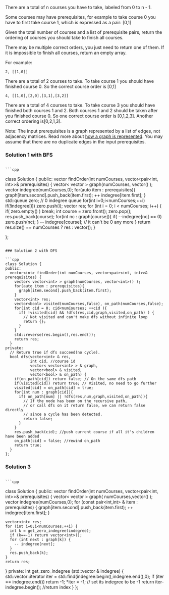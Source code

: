 There are a total of n courses you have to take, labeled from 0 to n - 1.

Some courses may have prerequisites, for example to take course 0 you have to first take course 1, which is expressed as a pair: [0,1]

Given the total number of courses and a list of prerequisite pairs, return the ordering of courses you should take to finish all courses.

There may be multiple correct orders, you just need to return one of them. If it is impossible to finish all courses, return an empty array.

For example:

```2, [[1,0]]```

There are a total of 2 courses to take. To take course 1 you should have finished course 0. So the correct course order is [0,1]

```4, [[1,0],[2,0],[3,1],[3,2]]```

There are a total of 4 courses to take. To take course 3 you should have finished both courses 1 and 2. Both courses 1 and 2 should be taken after you finished course 0. So one correct course order is [0,1,2,3]. Another correct ordering is[0,2,1,3].
  
Note:
The input prerequisites is a graph represented by a list of edges, not adjacency matrices. Read more about [how a graph is represented](https://www.khanacademy.org/computing/computer-science/algorithms/graph-representation/a/representing-graphs).
You may assume that there are no duplicate edges in the input prerequisites.  

### Solution 1 with BFS
                                                                                                                             ```cpp           
class Solution {
public:
  vector<int> findOrder(int numCourses, vector<pair<int, int>>& prerequisites) {
    vector< vector<int> > graph(numCourses, vector<int>() );
    vector<int> indegree(numCourses,0);
    for(auto item : prerequisites){
      graph[item.second].push_back(item.first);
      ++ indegree[item.first];
    }
    std::queue<int> zero; // 0 indegree queue
    for(int i=0;i<numCourses;++i) if(!indegree[i]) zero.push(i);
    vector<int> res;
    for (int i = 0; i < numCourses; i++) {
      if( zero.empty() ) break;
      int course = zero.front();
      zero.pop();
      res.push_back(course);
      for(int nc : graph[course]){
        if( --indegree[nc] == 0) zero.push(nc);
      }
      -- indegree[course]; // it can't be 0 any more
    }
    return res.size() == numCourses ? res : vector<int>();
  }

};
``` 

### Solution 2 with DFS

```cpp
class Solution {
public:
  vector<int> findOrder(int numCourses, vector<pair<int, int>>& prerequisites) {
    vector< vector<int> > graph(numCourses, vector<int>() );
    for(auto item : prerequisites){
      graph[item.second].push_back(item.first);
    }
    vector<int> res;
    vector<bool> visited(numCourses,false), on_path(numCourses,false);
    for(int cid = 0; cid<numCourses; ++cid ){
      if( !visited[cid] && !dfs(res,cid,graph,visited,on_path) ) {
        // Not visited and can't make dfs without infinite loop
        return {};
      }
    }
    std::reverse(res.begin(),res.end());
    return res;
  }
private:
  // Return true if dfs succeed(no cycle).
  bool dfs(vector<int> & res,
           int cid, //course id
           vector< vector<int> > & graph,
           vector<bool> & visited,
           vector<bool> & on_path) {
    if(on_path[cid]) return false; // On the same dfs path
    if(visited[cid]) return true; // Visited, no need to go further
    visited[cid] = on_path[cid] = true;
    for(int num : graph[cid]){
      if( on_path[num] || !dfs(res,num,graph,visited,on_path)){
        // If the node has been on the recursive path,
        // or call dfs on it return false, we can return false directly
        // since a cycle has been detected.
        return false;
      }
    }
    res.push_back(cid); //push current course if all it's children have been added
    on_path[cid] = false; //rewind on_path
    return true;
  }
};
```                                                                                                                                        
###  Solution 3
                                                                                                                             ```cpp           
class Solution {
public:
  vector<int> findOrder(int numCourses, vector<pair<int, int>>& prerequisites) {
    vector< vector<int> > graph( numCourses,vector<int>() );
    vector<int> indegree(numCourses,0);
    for (const pair<int,int> & item : prerequisites) {
      graph[item.second].push_back(item.first);
      ++ indegree[item.first];
    }

    vector<int> res;
    for (int i=0;i<numCourses;++i) {
      int k = get_zero_indegree(indegree);
      if (k==-1) return vector<int>();
      for (int next : graph[k]) {
        -- indegree[next];
      }
      res.push_back(k);
    }
    return res;
  }
private:
  int get_zero_indegree (std::vector<int> & indegree) {
    std::vector<int>::iterator iter = std::find(indegree.begin(),indegree.end(),0);
    if (iter == indegree.end()) return -1;
    *iter = -1; // set its indegree to be -1
    return iter-indegree.begin(); //return index
  }
};
```
